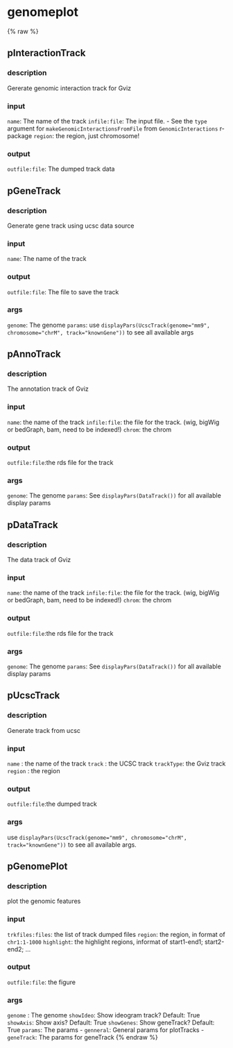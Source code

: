 # genomeplot
<!-- toc -->
{% raw %}

## pInteractionTrack

### description
   Gererate genomic interaction track for Gviz

### input
   `name`: The name of the track
   `infile:file`: The input file. 
       - See the `type` argument for `makeGenomicInteractionsFromFile` from `GenomicInteractions` r-package
   `region`: the region, just chromosome!

### output
   `outfile:file`: The dumped track data

## pGeneTrack

### description
   Generate gene track using ucsc data source

### input
   `name`:   The name of the track

### output
   `outfile:file`: The file to save the track

### args
   `genome`: The genome
   `params`: use `displayPars(UcscTrack(genome="mm9", chromosome="chrM", track="knownGene"))` to see all available args

## pAnnoTrack

### description
   The annotation track of Gviz

### input
   `name`:        the name of the track
   `infile:file`: the file for the track. (wig, bigWig or bedGraph, bam, need to be indexed!)
   `chrom`:       the chrom

### output
   `outfile:file`:the rds file for the track

### args
   `genome`: The genome
   `params`:  See `displayPars(DataTrack())` for all available display params

## pDataTrack

### description
   The data track of Gviz

### input
   `name`:        the name of the track
   `infile:file`: the file for the track. (wig, bigWig or bedGraph, bam, need to be indexed!)
   `chrom`:       the chrom

### output
   `outfile:file`:the rds file for the track

### args
   `genome`: The genome
   `params`:  See `displayPars(DataTrack())` for all available display params

## pUcscTrack

### description
   Generate track from ucsc

### input
   `name`     : the name of the track
   `track`    : the UCSC track
   `trackType`: the Gviz track
   `region`   : the region

### output
   `outfile:file`:the dumped track

### args
   use `displayPars(UcscTrack(genome="mm9", chromosome="chrM", track="knownGene"))` to see all available args.

## pGenomePlot

### description
   plot the genomic features

### input
   `trkfiles:files`: the list of track dumped files
   `region`:         the region, in format of `chr1:1-1000`
   `highlight`:      the highlight regions, informat of start1-end1; start2-end2; ...

### output
   `outfile:file`:   the figure

### args
   `genome`  : The genome
   `showIdeo`: Show ideogram track? Default: True
   `showAxis`: Show axis? Default: True
   `showGenes`: Show geneTrack? Default: True
   `params`:   The params
       - `genneral`:  General params for plotTracks
       - `geneTrack`: The params for geneTrack
{% endraw %}
